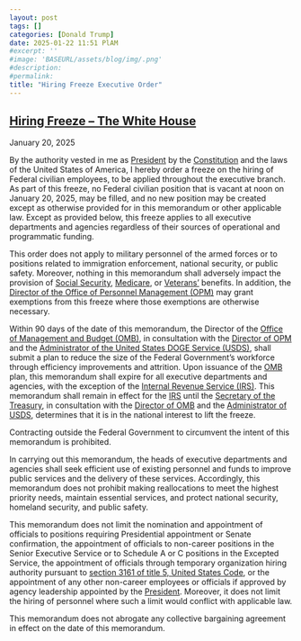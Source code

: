 ```yaml
---
layout: post
tags: []
categories: [Donald Trump]
date: 2025-01-22 11:51 PlAM
#excerpt: ''
#image: 'BASEURL/assets/blog/img/.png'
#description:
#permalink:
title: "Hiring Freeze Executive Order"
---
```



## [Hiring Freeze – The White House](https://www.whitehouse.gov/presidential-actions/2025/01/hiring-freeze/)

January 20, 2025

By the authority vested in me as [President](https://www.whitehouse.gov/) by the [Constitution](https://constitution.congress.gov/) and the laws of the United States of America, I hereby order a freeze on the hiring of Federal civilian employees, to be applied throughout the executive branch.  As part of this freeze, no Federal civilian position that is vacant at noon on January 20, 2025, may be filled, and no new position may be created except as otherwise provided for in this memorandum or other applicable law.  Except as provided below, this freeze applies to all executive departments and agencies regardless of their sources of operational and programmatic funding.

This order does not apply to military personnel of the armed forces or to positions related to immigration enforcement, national security, or public safety.  Moreover, nothing in this memorandum shall adversely impact the provision of [Social Security](https://www.ssa.gov/), [Medicare](https://www.medicare.gov/), or [Veterans’](https://www.va.gov/) benefits.  In addition, the [Director of the Office of Personnel Management (OPM)](https://www.opm.gov/) may grant exemptions from this freeze where those exemptions are otherwise necessary.

Within 90 days of the date of this memorandum, the Director of the [Office of Management and Budget (OMB)](https://www.whitehouse.gov/omb/), in consultation with the [Director of OPM](https://www.opm.gov/) and the [Administrator of the United States DOGE Service (USDS)](https://www.usds.gov/), shall submit a plan to reduce the size of the Federal Government’s workforce through efficiency improvements and attrition.  Upon issuance of the [OMB](https://www.whitehouse.gov/omb/) plan, this memorandum shall expire for all executive departments and agencies, with the exception of the [Internal Revenue Service (IRS)](https://www.irs.gov/).  This memorandum shall remain in effect for the [IRS](https://www.irs.gov/) until the [Secretary of the Treasury](https://home.treasury.gov/), in consultation with the [Director of OMB](https://www.whitehouse.gov/omb/) and the [Administrator of USDS](https://www.usds.gov/), determines that it is in the national interest to lift the freeze.

Contracting outside the Federal Government to circumvent the intent of this memorandum is prohibited.

In carrying out this memorandum, the heads of executive departments and agencies shall seek efficient use of existing personnel and funds to improve public services and the delivery of these services.  Accordingly, this memorandum does not prohibit making reallocations to meet the highest priority needs, maintain essential services, and protect national security, homeland security, and public safety.

This memorandum does not limit the nomination and appointment of officials to positions requiring Presidential appointment or Senate confirmation, the appointment of officials to non-career positions in the Senior Executive Service or to Schedule A or C positions in the Excepted Service, the appointment of officials through temporary organization hiring authority pursuant to [section 3161 of title 5, United States Code](https://uscode.house.gov/view.xhtml?req=(title:5%20section:3161%20edition:prelim)), or the appointment of any other non-career employees or officials if approved by agency leadership appointed by the [President](https://www.whitehouse.gov/).  Moreover, it does not limit the hiring of personnel where such a limit would conflict with applicable law.

This memorandum does not abrogate any collective bargaining agreement in effect on the date of this memorandum.